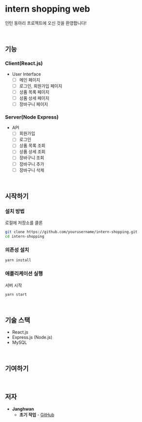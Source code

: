 # intern shopping web

인턴 동아리 프로젝트에 오신 것을 환영합니다!

<br>

## 기능

### Client(React.js)

- User Interface
  - [ ] 메인 페이지
  - [ ] 로그인, 회원가입 페이지
  - [ ] 상품 목록 페이지
  - [ ] 상품 상세 페이지
  - [ ] 장바구니 페이지

### Server(Node Express)

- API
  - [ ] 회원가입
  - [ ] 로그인
  - [ ] 상품 목록 조회
  - [ ] 상품 상세 조회
  - [ ] 장바구니 조회
  - [ ] 장바구니 추가
  - [ ] 장바구니 삭제

<br>

## 시작하기

### 설치 방법

로컬에 저장소를 클론
```bash
git clone https://github.com/yourusername/intern-shopping.git
cd intern-shopping
```

### 의존성 설치
```bash
yarn install
```

### 애플리케이션 실행
서버 시작
```bash
yarn start
```

<br>

## 기술 스택

- React.js
- Express.js (Node.js)
- MySQL

<br>

## 기여하기

<br>

## 저자

- **Janghwan**
  - **초기 작업** - [GitHub]([https://github.com/your-github-username](https://github.com/JangHwanPark))